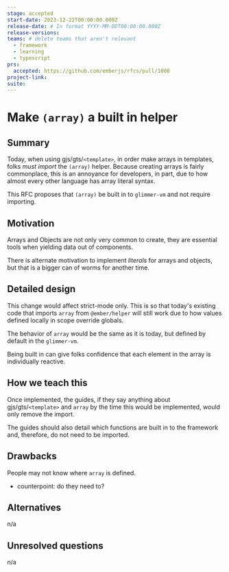 ```yaml
---
stage: accepted
start-date: 2023-12-22T00:00:00.000Z
release-date: # In format YYYY-MM-DDT00:00:00.000Z
release-versions:
teams: # delete teams that aren't relevant
  - framework
  - learning
  - typescript
prs:
  accepted: https://github.com/emberjs/rfcs/pull/1000
project-link:
suite: 
---
```


<!--- 
Directions for above: 

stage: Leave as is
start-date: Fill in with today's date, 2032-12-01T00:00:00.000Z
release-date: Leave as is
release-versions: Leave as is
teams: Include only the [team(s)](README.md#relevant-teams) for which this RFC applies
prs:
  accepted: Fill this in with the URL for the Proposal RFC PR
project-link: Leave as is
suite: Leave as is
-->

# Make `(array)` a built in helper 

## Summary

Today, when using gjs/gts/`<template>`, in order make arrays in templates, folks _must import_ the `(array)` helper.
Because creating arrays is fairly commonplace, this is an annoyance for developers, in part, due to how almost every other language has array literal syntax.

This RFC proposes that `(array)` be built in to `glimmer-vm` and not require importing.

## Motivation

Arrays and Objects are not only very common to create, they are essential tools when yielding data out of components.

There is alternate motivation to implement _literals_ for arrays and objects, but that is a bigger can of worms for another time.

## Detailed design

This change would affect strict-mode only. This is so that today's existing code that imports `array` from `@ember/helper` will still work due to how values defined locally in scope override globals.

The behavior of `array` would be the same as it is today, but defined by default in the `glimmer-vm`.

Being built in can give folks confidence that each element in the array is individually reactive.

## How we teach this

Once implemented, the guides, if they say anything about gjs/gts/`<template>` and `array` by the time this would be implemented, would only remove the import.

The guides should also detail which functions are built in to the framework and, therefore, do not need to be imported.

## Drawbacks

People may not know where `array` is defined.
- counterpoint: do they need to?

## Alternatives

n/a

## Unresolved questions

n/a
